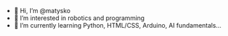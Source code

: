 - 👋 Hi, I’m @matysko
- 👀 I’m interested in robotics and programming
- 🌱 I’m currently learning Python, HTML/CSS, Arduino, AI fundamentals...


<!---
matysko/matysko is a ✨ special ✨ repository because its `README.md` (this file) appears on your GitHub profile.
You can click the Preview link to take a look at your changes.
--->
